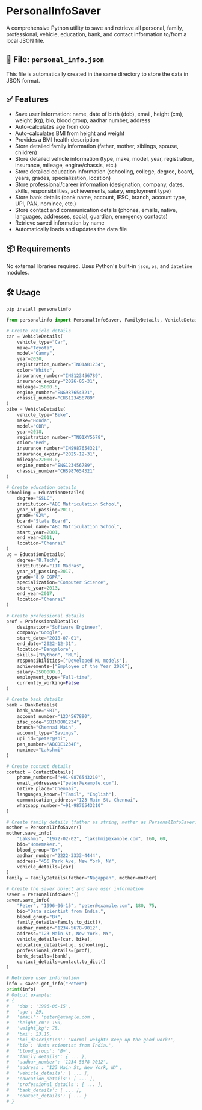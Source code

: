 # PersonalInfoSaver

A comprehensive Python utility to save and retrieve all personal, family, professional, vehicle, education, bank, and contact information to/from a local JSON file.

## 📁 File: `personal_info.json`
This file is automatically created in the same directory to store the data in JSON format.

## ✅ Features
- Save user information: name, date of birth (dob), email, height (cm), weight (kg), bio, blood group, aadhar number, address
- Auto-calculates age from dob
- Auto-calculates BMI from height and weight
- Provides a BMI health description
- Store detailed family information (father, mother, siblings, spouse, children)
- Store detailed vehicle information (type, make, model, year, registration, insurance, mileage, engine/chassis, etc.)
- Store detailed education information (schooling, college, degree, board, years, grades, specialization, location)
- Store professional/career information (designation, company, dates, skills, responsibilities, achievements, salary, employment type)
- Store bank details (bank name, account, IFSC, branch, account type, UPI, PAN, nominee, etc.)
- Store contact and communication details (phones, emails, native, languages, addresses, social, guardian, emergency contacts)
- Retrieve saved information by name
- Automatically loads and updates the data file

## 📦 Requirements
No external libraries required. Uses Python's built-in `json`, `os`, and `datetime` modules.

## 🛠️ Usage

```bash
pip install personalinfo
```

```python
from personalinfo import PersonalInfoSaver, FamilyDetails, VehicleDetails, EducationDetails, ProfessionalDetails, BankDetails, ContactDetails

# Create vehicle details
car = VehicleDetails(
    vehicle_type="Car",
    make="Toyota",
    model="Camry",
    year=2020,
    registration_number="TN01AB1234",
    color="White",
    insurance_number="INS123456789",
    insurance_expiry="2026-05-31",
    mileage=15000.5,
    engine_number="ENG987654321",
    chassis_number="CHS123456789"
)
bike = VehicleDetails(
    vehicle_type="Bike",
    make="Honda",
    model="CBR",
    year=2018,
    registration_number="TN01XY5678",
    color="Red",
    insurance_number="INS987654321",
    insurance_expiry="2025-12-31",
    mileage=22000.0,
    engine_number="ENG123456789",
    chassis_number="CHS987654321"
)

# Create education details
schooling = EducationDetails(
    degree="SSLC",
    institution="ABC Matriculation School",
    year_of_passing=2011,
    grade="92%",
    board="State Board",
    school_name="ABC Matriculation School",
    start_year=2001,
    end_year=2011,
    location="Chennai"
)
ug = EducationDetails(
    degree="B.Tech",
    institution="IIT Madras",
    year_of_passing=2017,
    grade="8.9 CGPA",
    specialization="Computer Science",
    start_year=2013,
    end_year=2017,
    location="Chennai"
)

# Create professional details
prof = ProfessionalDetails(
    designation="Software Engineer",
    company="Google",
    start_date="2018-07-01",
    end_date="2022-12-31",
    location="Bangalore",
    skills=["Python", "ML"],
    responsibilities=["Developed ML models"],
    achievements=["Employee of the Year 2020"],
    salary=2500000.0,
    employment_type="Full-time",
    currently_working=False
)

# Create bank details
bank = BankDetails(
    bank_name="SBI",
    account_number="1234567890",
    ifsc_code="SBIN0001234",
    branch="Chennai Main",
    account_type="Savings",
    upi_id="peter@sbi",
    pan_number="ABCDE1234F",
    nominee="Lakshmi"
)

# Create contact details
contact = ContactDetails(
    phone_numbers=["+91-9876543210"],
    email_addresses=["peter@example.com"],
    native_place="Chennai",
    languages_known=["Tamil", "English"],
    communication_address="123 Main St, Chennai",
    whatsapp_number="+91-9876543210"
)

# Create family details (father as string, mother as PersonalInfoSaver)
mother = PersonalInfoSaver()
mother.save_info(
    "Lakshmi", "1972-02-02", "lakshmi@example.com", 160, 60,
    bio="Homemaker.",
    blood_group="B+",
    aadhar_number="2222-3333-4444",
    address="456 Park Ave, New York, NY",
    vehicle_details=[car]
)
family = FamilyDetails(father="Nagappan", mother=mother)

# Create the saver object and save user information
saver = PersonalInfoSaver()
saver.save_info(
    "Peter", "1996-06-15", "peter@example.com", 180, 75,
    bio="Data scientist from India.",
    blood_group="B+",
    family_details=family.to_dict(),
    aadhar_number="1234-5678-9012",
    address="123 Main St, New York, NY",
    vehicle_details=[car, bike],
    education_details=[ug, schooling],
    professional_details=[prof],
    bank_details=[bank],
    contact_details=contact.to_dict()
)

# Retrieve user information
info = saver.get_info("Peter")
print(info)
# Output example:
# {
#   'dob': '1996-06-15',
#   'age': 29,
#   'email': 'peter@example.com',
#   'height_cm': 180,
#   'weight_kg': 75,
#   'bmi': 23.15,
#   'bmi_description': 'Normal weight: Keep up the good work!',
#   'bio': 'Data scientist from India.',
#   'blood_group': 'B+',
#   'family_details': { ... },
#   'aadhar_number': '1234-5678-9012',
#   'address': '123 Main St, New York, NY',
#   'vehicle_details': [ ... ],
#   'education_details': [ ... ],
#   'professional_details': [ ... ],
#   'bank_details': [ ... ],
#   'contact_details': { ... }
# }
```
